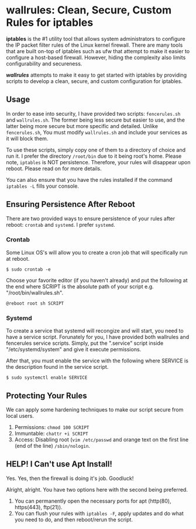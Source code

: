 # wallrules: Clean, Secure, Custom Rules for iptables

**iptables** is the #1 utility tool that allows system administrators to configure the IP packet filter rules of the Linux kernel firewall. There are many tools that are built on-top of iptables such as ufw that attempt to make it easier to configure a host-based firewall. However, hiding the complexity also limits configurability and secureness.

***wallrules*** attempts to make it easy to get started with iptables by providing scripts to develop a clean, secure, and custom configuration for iptables.

## Usage

In order to ease into security, I have provided two scripts: `fencerules.sh` and `wallrules.sh`.
The former being less secure but easier to use, and the latter being more secure but more specific and detailed.
Unlike `fencerules.sh`, You must modify `wallrules.sh` and include your services as it will block them.

To use these scripts, simply copy one of them to a directory of choice and run it. I prefer the directory `/root/bin` due to it being root's home. Please note, `iptables` is NOT persistence. Therefore, your rules will disappear upon reboot. Please read on for more details.

You can also ensure that you have the rules installed if the command `iptables -L` fills your console.

## Ensuring Persistence After Reboot

There are two provided ways to ensure persistence of your rules after reboot: `crontab` and `systemd`. I prefer `systemd`.

### Crontab

Some Linux OS's will allow you to create a cron job that will specifically run at reboot.
```
$ sudo crontab -e
```

Choose your favorite editor (if you haven't already) and put the following at the end where SCRIPT is the absolute path of your script e.g. "/root/bin/wallrules.sh".
```
@reboot root sh SCRIPT
```

### Systemd

To create a service that systemd will recongize and will start, you need to have a service script. Forunately for you, I have provided both wallrules and fencerules service scripts. Simply, put the ".service" script inside "/etc/systemd/system" and give it execute permissions.

After that, you must enable the service with the following where SERVICE is the description found in the service script.
```
$ sudo systemctl enable SERVICE
```

## Protecting Your Rules

We can apply some hardening techniques to make our script secure from local users.
1. Permissions: `chmod 100 SCRIPT`
2. Immuntable: `chattr +i SCRIPT`
3. Access: Disabling root (`vim /etc/passwd` and orange text on the first line (end of the line) `/sbin/nologin`.

## HELP! I Can't use Apt Install!

Yes. Yes, then the firewall is doing it's job. Goodluck!

Alright, alright. You have two options here with the second being preferred.
1. You can permanently open the necessary ports for apt (http(80), https(443), ftp(21)).
2. You can flush your rules with `iptables -F`, apply updates and do what you need to do, and then reboot/rerun the script.
